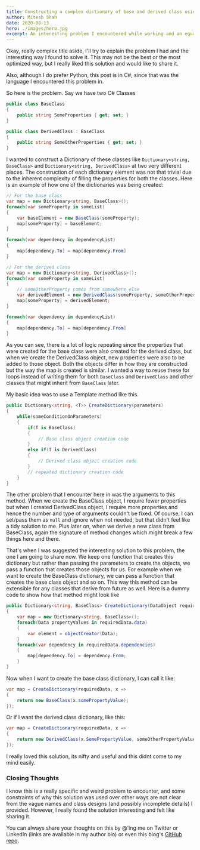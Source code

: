 ```yaml
---
title: Constructing a complex dictionary of base and derived class using the same code
author: Mitesh Shah
date: 2020-08-13
hero: ./images/hero.jpg
excerpt: An interesting problem I encountered while working and an equally interesting solution suggested to me. How to use the same code to create complex data structure of two different classes.
---
```


Okay, really complex title aside, I'll try to explain the problem I had and the interesting way I found to solve it. This may not be the best or the most optimized way, but I really liked this solution and would like to share it.

Also, although I do prefer Python, this post is in C#, since that was the language I encountered this problem in.

So here is the problem. Say we have two C# Classes

```csharp
public class BaseClass
{
    public string SomeProperties { get; set; }
}

public class DerivedClass : BaseClass
{
    public string SomeOtherProperties { get; set; }
}
```

I wanted to construct a Dictionary of these classes like ```Dictionary<string, BaseClass>``` and ```Dictionary<string, DerivedClass>``` at two very different places. The construction of each dictionary element was not that trivial due to the inherent complexity of filling the properties for both the classes. Here is an example of how one of the dictionaries was being created:

```csharp
// For the base class
var map = new Dictionary<string, BaseClass>();
foreach(var someProperty in someList)
{
    var baseElement = new BaseClass(someProperty);
    map[someProperty] = baseElement;
}

foreach(var dependency in dependencyList)
{
    map[dependency.To] = map[dependency.From]
}

// For the derived class
var map = new Dictionary<string, DerivedClass>();
foreach(var someProperty in someList)
{
    // someOtherProperty comes from somewhere else
    var derivedElement = new DerivedClass(someProperty, someOtherProperty);
    map[someProperty] = derivedElement;
}

foreach(var dependency in dependencyList)
{
    map[dependency.To] = map[dependency.From]
}
```

As you can see, there is a lot of logic repeating since the properties that were created for the base class were also created for the derived class, but when we create the DerivedClass object, new properties were also to be added to those object. Both the objects differ in how they are constructed but the way the map is created is similar. I wanted a way to reuse these for loops instead of writing them for both `BaseClass` and `DerivedClass` and other classes that might inherit from `BaseClass` later.

My basic idea was to use a Template method like this. 

```csharp
public Dictionary<string, <T>> CreateDictionary(parameters)
{
    while(someConditionOnParameters)
    {
        if(T is BaseClass)
        {
            // Base class object creation code
        }
        else if(T is DerivedClass)
        {
            // Derived class object creation code
        }
        // repeated dictionary creation code
    }
}
```

The other problem that I encounter here in was the arguments to this method. When we create the BaseClass object, I require fewer properties but when I created DerivedClass object, I require more properties and hence the number and type of arguments couldn't be fixed. Of course, I can set/pass them as `null` and ignore when not needed, but that didn't feel like a tidy solution to me. Plus later on, when we derive a new class from BaseClass, again the signature of method changes which might break a few things here and there.

That's when I was suggested the interesting solution to this problem, the one I am going to share now. We keep one function that creates this dictionary but rather than passing the parameters to create the objects, we pass a function that creates those objects for us. For example when we want to create the BaseClass dictionary, we can pass a function that creates the base class object and so on. This way this method can be extensible for any classes that derive from future as well. Here is a dummy code to show how that method might look like

```csharp
public Dictionary<string, BaseClass> CreateDictionary(DataObject requiredData, Func<Data, BaseClass> objectCreator)
{
    var map = new Dictionary<string, BaseClass>();
    foreach(Data propertyValues in requiredData.data)
    {
        var element = objectCreator(Data);
    }
    foreach(var dependency in requiredData.dependencies)
    {
        map[dependency.To] = dependency.From;
    }
}
```

Now when I want to create the base class dictionary, I can call it like:

```csharp
var map = CreateDictionary(requiredData, x => 
{
    return new BaseClass(x.somePropertyValue);
});
```

Or if I want the derived class dictionary, like this:

```csharp
var map = CreateDictionary(requiredData, x => 
{
    return new DerivedClass(x.SomePropertyValue, someOtherPropertyValue);
});
```

I really loved this solution, its nifty and useful and this didnt come to my mind easily.

### Closing Thoughts

I know this is a really specific and weird problem to encounter, and some constraints of why this solution was used over other ways are not clear from the vague names and class designs (and possibly incomplete details) I provided. However, I really found the solution interesting and felt like sharing it. 

You can always share your thoughts on this by @'ing me on Twitter or LinkedIn (links are available in my author bio) or even this blog's [GitHub repo](http://github.com/mitesh1612/blog).
